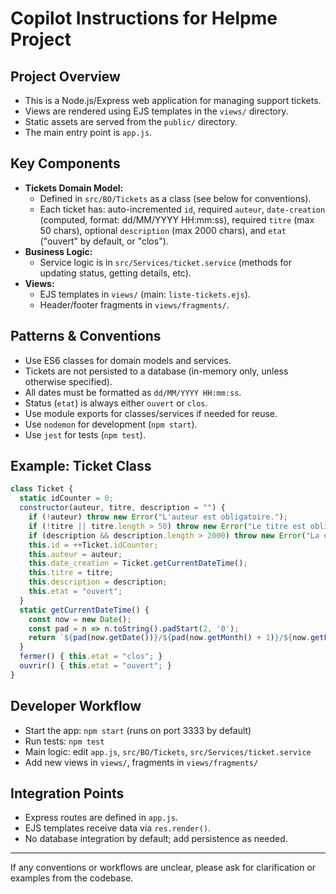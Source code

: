 # Copilot Instructions for Helpme Project

## Project Overview
- This is a Node.js/Express web application for managing support tickets.
- Views are rendered using EJS templates in the `views/` directory.
- Static assets are served from the `public/` directory.
- The main entry point is `app.js`.

## Key Components
- **Tickets Domain Model:**
  - Defined in `src/BO/Tickets` as a class (see below for conventions).
  - Each ticket has: auto-incremented `id`, required `auteur`, `date-creation` (computed, format: dd/MM/YYYY HH:mm:ss), required `titre` (max 50 chars), optional `description` (max 2000 chars), and `etat` ("ouvert" by default, or "clos").
- **Business Logic:**
  - Service logic is in `src/Services/ticket.service` (methods for updating status, getting details, etc).
- **Views:**
  - EJS templates in `views/` (main: `liste-tickets.ejs`).
  - Header/footer fragments in `views/fragments/`.

## Patterns & Conventions
- Use ES6 classes for domain models and services.
- Tickets are not persisted to a database (in-memory only, unless otherwise specified).
- All dates must be formatted as `dd/MM/YYYY HH:mm:ss`.
- Status (`etat`) is always either `ouvert` or `clos`.
- Use module exports for classes/services if needed for reuse.
- Use `nodemon` for development (`npm start`).
- Use `jest` for tests (`npm test`).

## Example: Ticket Class
```js
class Ticket {
  static idCounter = 0;
  constructor(auteur, titre, description = "") {
    if (!auteur) throw new Error("L'auteur est obligatoire.");
    if (!titre || titre.length > 50) throw new Error("Le titre est obligatoire et doit faire 50 caractères max.");
    if (description && description.length > 2000) throw new Error("La description doit faire 2000 caractères max.");
    this.id = ++Ticket.idCounter;
    this.auteur = auteur;
    this.date_creation = Ticket.getCurrentDateTime();
    this.titre = titre;
    this.description = description;
    this.etat = "ouvert";
  }
  static getCurrentDateTime() {
    const now = new Date();
    const pad = n => n.toString().padStart(2, '0');
    return `${pad(now.getDate())}/${pad(now.getMonth() + 1)}/${now.getFullYear()} ${pad(now.getHours())}:${pad(now.getMinutes())}:${pad(now.getSeconds())}`;
  }
  fermer() { this.etat = "clos"; }
  ouvrir() { this.etat = "ouvert"; }
}
```

## Developer Workflow
- Start the app: `npm start` (runs on port 3333 by default)
- Run tests: `npm test`
- Main logic: edit `app.js`, `src/BO/Tickets`, `src/Services/ticket.service`
- Add new views in `views/`, fragments in `views/fragments/`

## Integration Points
- Express routes are defined in `app.js`.
- EJS templates receive data via `res.render()`.
- No database integration by default; add persistence as needed.

---
If any conventions or workflows are unclear, please ask for clarification or examples from the codebase.
